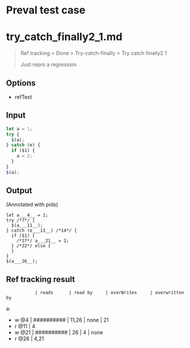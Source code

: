 # Preval test case

# try_catch_finally2_1.md

> Ref tracking > Done > Try-catch-finally > Try catch finally2 1
>
> Just repro a regression

## Options

- refTest

## Input

`````js filename=intro
let a = 1;
try {
  $(a);
} catch (e) {
  if ($1) {
    a = 2;
  }
}
$(a);
`````


## Output

(Annotated with pids)

`````filename=intro
let a___4__ = 1;
try /*7*/ {
  $(a___11__);
} catch (e___13__) /*14*/ {
  if ($1) {
    /*17*/ a___21__ = 2;
  } /*22*/ else {
  }
}
$(a___26__);
`````


## Ref tracking result


               | reads      | read by     | overWrites     | overwritten by
a:
  - w @4       | ########## | 11,26       | none           | 21
  - r @11      | 4
  - w @21      | ########## | 26          | 4              | none
  - r @26      | 4,21
